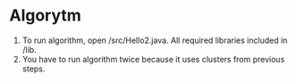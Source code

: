 # Algorytm

1. To run algorithm, open /src/Hello2.java. All required libraries included in /lib.
2. You have to run algorithm twice because it uses clusters from previous steps.
